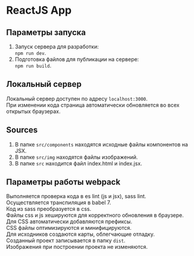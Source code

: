 # ReactJS App
## Параметры запуска
1. Запуск сервера для разработки:  
`npm run dev`.
2. Подготовка файлов для публикации на сервере:  
`npm run build`.
## Локальный сервер
Локальный сервер доступен по адресу `localhost:3000`.   
При изменении кода страница автоматически обновляется во всех открытых браузерах.  
## Sources
1. В папке `src/components` находятся исходные файлы компонентов на JSX.
2. В папке `src/img` находятся файлы изображений.
3. В папке `src` находится файл index.html и index.jsx.
## Параметры работы webpack
Выполняется проверка кода в es lint (js и jsx), sass lint.  
Осуществляется транспиляция в babel 7.    
Код из sass преобразуется в css.  
Файлы css и js хешируются для корректного обновления в браузере.  
Для CSS автоматически добавляются префиксы.  
CSS файлы оптимизируются и минифицируются.  
Для исходников создаются карты, облегчающие отладку.  
Созданный проект записывается в папку `dist`.  
Изображения при построении проекта не изменяются.  